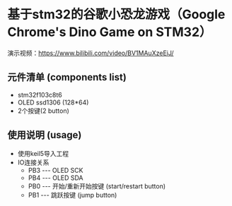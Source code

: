 # 基于stm32的谷歌小恐龙游戏（Google Chrome's Dino Game on STM32）

演示视频：https://www.bilibili.com/video/BV1MAuXzeEiJ/

## 元件清单 (components list)
- stm32f103c8t6
- OLED ssd1306 (128*64)
- 2个按键(2 button)

## 使用说明 (usage)

- 使用keil5导入工程 
- IO连接关系
  - PB3 --- OLED SCK
  - PB4 --- OLED SDA
  - PB0 --- 开始/重新开始按键 (start/restart button)
  - PB1 --- 跳跃按键 (jump button)
